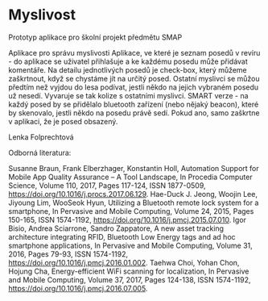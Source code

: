 # Myslivost
Prototyp aplikace pro školní projekt předmětu SMAP

Aplikace pro správu myslivosti Aplikace, ve které je seznam posedů v revíru - do aplikace se uživatel přihlašuje a ke každému posedu může přidávat komentáře. Na detailu jednotlivých posedů je check-box, který můžeme zaškrtnout, když se chystáme jít na určitý posed. Ostatní myslivci se můžou předtím než vyjdou do lesa podívat, jestli někdo na jejich vybraném posedu už nesedí. Vyvaruje se tak kolize s ostatními myslivci. SMART verze - na každý posed by se přidělalo bluetooth zařízení (nebo nějaký beacon), které by skenovalo, jestli někdo na posedu právě sedí. Pokud ano, samo zaškrtne v aplikaci, že je posed obsazený.

Lenka Folprechtová

Odborná literatura:

Susanne Braun, Frank Elberzhager, Konstantin Holl, Automation Support for Mobile App Quality Assurance – A Tool Landscape, In Procedia Computer Science, Volume 110, 2017, Pages 117-124, ISSN 1877-0509, https://doi.org/10.1016/j.procs.2017.06.129.
Hae-Duck J. Jeong, Woojin Lee, Jiyoung Lim, WooSeok Hyun, Utilizing a Bluetooth remote lock system for a smartphone, In Pervasive and Mobile Computing, Volume 24, 2015, Pages 150-165, ISSN 1574-1192, https://doi.org/10.1016/j.pmcj.2015.07.010.
Igor Bisio, Andrea Sciarrone, Sandro Zappatore, A new asset tracking architecture integrating RFID, Bluetooth Low Energy tags and ad hoc smartphone applications, In Pervasive and Mobile Computing, Volume 31, 2016, Pages 79-93, ISSN 1574-1192, https://doi.org/10.1016/j.pmcj.2016.01.002.
Taehwa Choi, Yohan Chon, Hojung Cha, Energy-efficient WiFi scanning for localization, In Pervasive and Mobile Computing, Volume 37, 2017, Pages 124-138, ISSN 1574-1192, https://doi.org/10.1016/j.pmcj.2016.07.005.
